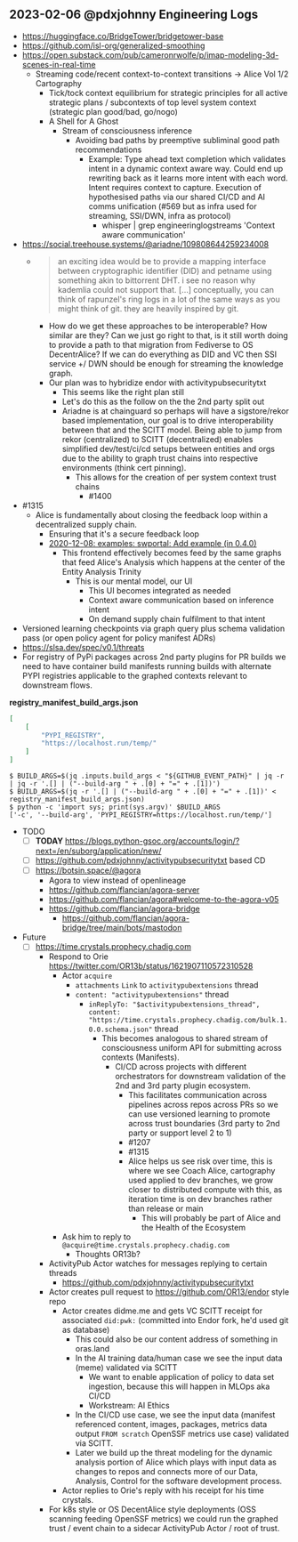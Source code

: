 ## 2023-02-06 @pdxjohnny Engineering Logs

- https://huggingface.co/BridgeTower/bridgetower-base
- https://github.com/isl-org/generalized-smoothing
- https://open.substack.com/pub/cameronrwolfe/p/imap-modeling-3d-scenes-in-real-time
  - Streaming code/recent context-to-context transitions -> Alice Vol 1/2 Cartography
    - Tick/tock context equilibrium for strategic principles for all active strategic plans / subcontexts of top level system context (strategic plan good/bad, go/nogo)
    - A Shell for A Ghost
      - Stream of consciousness inference
        - Avoiding bad paths by preemptive subliminal good path recommendations
          - Example: Type ahead text completion which validates intent in a dynamic context aware way. Could end up rewriting back as it learns more intent with each word. Intent requires context to capture. Execution of hypothesised paths via our shared CI/CD and AI comms unification (#569 but as infra used for streaming, SSI/DWN, infra as protocol)
            - whisper | grep engineeringlogstreams 'Context aware communication'
- https://social.treehouse.systems/@ariadne/109808644259234008
  - > an exciting idea would be to provide a mapping interface between cryptographic identifier (DID) and petname using something akin to bittorrent DHT.  i see no reason why kademlia could not support that. [...] conceptually, you can think of rapunzel's ring logs in a lot of the same ways as you might think of git.  they are heavily inspired by git.
    - How do we get these approaches to be interoperable? How similar are they? Can we just go right to that, is it still worth doing to provide a path to that migration from Fediverse to OS DecentrAlice? If we can do everything as DID and VC then SSI service +/ DWN should be enough for streaming the knowledge graph.
    - Our plan was to hybridize endor with activitypubsecuritytxt
      - This seems like the right plan still
      - Let's do this as the follow on the the 2nd party split out
      - Ariadne is at chainguard so perhaps will have a sigstore/rekor based implementation, our goal is to drive interoperability between that and the SCITT model. Being able to jump from rekor (centralized) to SCITT (decentralized) enables simplified dev/test/ci/cd setups between entities and orgs due to the ability to graph trust chains into respective environments (think cert pinning).
        - This allows for the creation of per system context trust chains
          - #1400
- #1315
  - Alice is fundamentally about closing the feedback loop within a decentralized supply chain.
    - Ensuring that it's a secure feedback loop
    - [2020-12-08: examples: swportal: Add example (in 0.4.0)](https://github.com/dffml/dffml/commit/2e42032e0a0872ef75a0920578746d0880b9cb70)
      - This frontend effectively becomes feed by the same graphs that feed Alice's Analysis which happens at the center of the Entity Analysis Trinity
        - This is our mental model, our UI
          - This UI becomes integrated as needed
          - Context aware communication based on inference intent
          - On demand supply chain fulfilment to that intent
- Versioned learning checkpoints via graph query plus schema validation pass (or open policy agent for policy manifest ADRs)
- https://slsa.dev/spec/v0.1/threats
- For registry of PyPi packages across 2nd party plugins for PR builds we need to have container build manifests running builds with alternate PYPI registries applicable to the graphed contexts relevant to downstream flows.

**registry_manifest_build_args.json**

```json
[
    [
        "PYPI_REGISTRY",
        "https://localhost.run/temp/"
    ]
]
```

```console
$ BUILD_ARGS=$(jq .inputs.build_args < "${GITHUB_EVENT_PATH}" | jq -r | jq -r '.[] | ("--build-arg " + .[0] + "=" + .[1])')
$ BUILD_ARGS=$(jq -r '.[] | ("--build-arg " + .[0] + "=" + .[1])' < registry_manifest_build_args.json)
$ python -c 'import sys; print(sys.argv)' $BUILD_ARGS
['-c', '--build-arg', 'PYPI_REGISTRY=https://localhost.run/temp/']
```

- TODO
  - [ ] **TODAY** https://blogs.python-gsoc.org/accounts/login/?next=/en/suborg/application/new/
  - [ ] https://github.com/pdxjohnny/activitypubsecuritytxt based CD
  - [ ] https://botsin.space/@agora
    - Agora to view instead of openlineage
    - https://github.com/flancian/agora-server
    - https://github.com/flancian/agora#welcome-to-the-agora-v05
    - https://github.com/flancian/agora-bridge
      - https://github.com/flancian/agora-bridge/tree/main/bots/mastodon
- Future
  - [ ] https://time.crystals.prophecy.chadig.com
    - Respond to Orie https://twitter.com/OR13b/status/1621907110572310528
      - Actor `acquire`
        - `attachments` `Link` to `activitypubextensions` thread
        - `content: "activitypubextensions"` thread
          - `inReplyTo: "$activitypubextensions_thread", content: "https://time.crystals.prophecy.chadig.com/bulk.1.0.0.schema.json"` thread
            - This becomes analogous to shared stream of consciousness uniform API for submitting across contexts (Manifests).
              - CI/CD across projects with different orchestrators for downstream validation of the 2nd and 3rd party plugin ecosystem.
                - This facilitates communication across pipelines across repos across PRs so we can use versioned learning to promote across trust boundaries (3rd party to 2nd party or support level 2 to 1)
                - #1207
                - #1315
                - Alice helps us see risk over time, this is where we see Coach Alice, cartography used applied to dev branches, we grow closer to distributed compute with this, as iteration time is on dev branches rather than release or main
                  - This will probably be part of Alice and the Health of the Ecosystem
      - Ask him to reply to `@acquire@time.crystals.prophecy.chadig.com`
        - Thoughts OR13b?
    - ActivityPub Actor watches for messages replying to certain threads
      - https://github.com/pdxjohnny/activitypubsecuritytxt
    - Actor creates pull request to https://github.com/OR13/endor style repo
      - Actor creates didme.me and gets VC SCITT receipt for associated `did:pwk:` (committed into Endor fork, he'd used git as database)
        - This could also be our content address of something in oras.land
        - In the AI training data/human case we see the input data (meme) validated via SCITT
          - We want to enable application of policy to data set ingestion, because this will happen in MLOps aka CI/CD
           - Workstream: AI Ethics
        - In the CI/CD use case, we see the input data (manifest referenced content, images, packages, metrics data output `FROM scratch` OpenSSF metrics use case) validated via SCITT.
        - Later we build up the threat modeling for the dynamic analysis portion of Alice which plays with input data as changes to repos and connects more of our Data, Analysis, Control for the software development process.
      - Actor replies to Orie's reply with his receipt for his time crystals.
    - For k8s style or OS DecentAlice style deployments (OSS scanning feeding OpenSSF metrics) we could run the graphed trust / event chain to a sidecar ActivityPub Actor / root of trust.